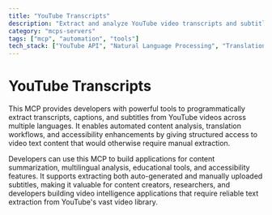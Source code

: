 ```yaml
---
title: "YouTube Transcripts"
description: "Extract and analyze YouTube video transcripts and subtitles in multiple languages for content analysis and accessibility."
category: "mcps-servers"
tags: ["mcp", "automation", "tools"]
tech_stack: ["YouTube API", "Natural Language Processing", "Translation Services", "Content Analysis", "Accessibility Tools"]
---
```


# YouTube Transcripts

This MCP provides developers with powerful tools to programmatically extract transcripts, captions, and subtitles from YouTube videos across multiple languages. It enables automated content analysis, translation workflows, and accessibility enhancements by giving structured access to video text content that would otherwise require manual extraction.

Developers can use this MCP to build applications for content summarization, multilingual analysis, educational tools, and accessibility features. It supports extracting both auto-generated and manually uploaded subtitles, making it valuable for content creators, researchers, and developers building video intelligence applications that require reliable text extraction from YouTube's vast video library.
